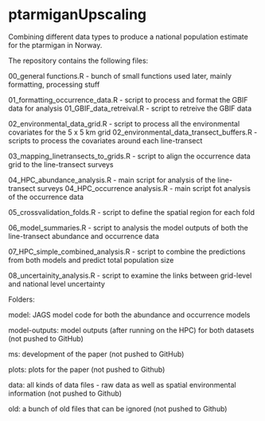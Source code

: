 # ptarmiganUpscaling

Combining different data types to produce a national population estimate for the ptarmigan in Norway.

The repository contains the following files:

00_general functions.R - bunch of small functions used later, mainly formatting, processing stuff

01_formatting_occurrence_data.R - script to process and format the GBIF data for analysis
01_GBIF_data_retreival.R - script to retreive the GBIF data

02_environmental_data_grid.R - script to process all the environmental covariates for the 5 x 5 km grid
02_environmental_data_transect_buffers.R - scripts to process the covariates around each line-transect

03_mapping_linetransects_to_grids.R - script to align the occurrence data grid to the line-transect surveys

04_HPC_abundance_analysis.R - main script for analysis of the line-transect surveys
04_HPC_occurrence analysis.R - main script fot analysis of the occurrence data

05_crossvalidation_folds.R - script to define the spatial region for each fold

06_model_summaries.R - script to analysis the model outputs of both the line-transect abundance and occurrence data

07_HPC_simple_combined_analysis.R - script to combine the predictions from both models and predict total population size

08_uncertainity_analysis.R - script to examine the links between grid-level and national level uncertainty


Folders:

model: JAGS model code for both the abundance and occurrence models

model-outputs: model outputs (after running on the HPC) for both datasets (not pushed to GitHub)

ms: development of the paper (not pushed to GitHub)

plots: plots for the paper (not pushed to Github)

data: all kinds of data files - raw data as well as spatial environmental information (not pushed to Github)

old: a bunch of old files that can be ignored (not pushed to Github)
